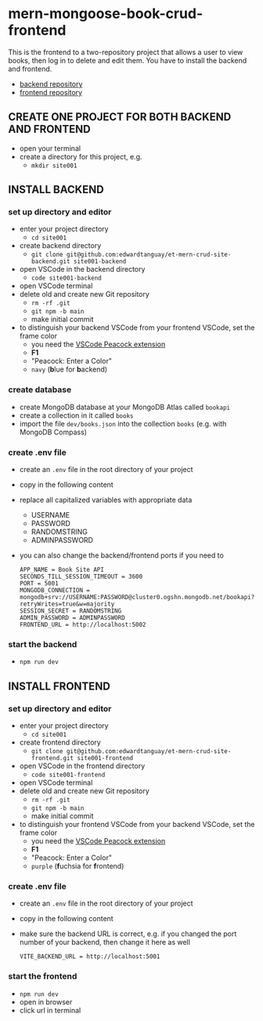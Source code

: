 # mern-mongoose-book-crud-frontend

This is the frontend to a two-repository project that allows a user to view books, then log in to delete and edit them. You have to install the backend and frontend.

- [backend repository](https://github.com/edwardtanguay/mern-mongoose-book-crud-backend)
- [frontend repository](https://github.com/edwardtanguay/mern-mongoose-book-crud-frontend)


## CREATE ONE PROJECT FOR BOTH BACKEND AND FRONTEND

- open your terminal
- create a directory for this project, e.g.
	- `mkdir site001`

## INSTALL BACKEND

### set up directory and editor

- enter your project directory
	- `cd site001`
- create backend directory
	- `git clone git@github.com:edwardtanguay/et-mern-crud-site-backend.git site001-backend`
- open VSCode in the backend directory
	- `code site001-backend`
- open VSCode terminal
- delete old and create new Git repository
	- `rm -rf .git`
	- `git npm -b main`
	- make initial commit
- to distinguish your backend VSCode from your frontend VSCode, set the frame color
	- you need the [VSCode Peacock extension](https://marketplace.visualstudio.com/items?itemName=johnpapa.vscode-peacock)
	- **F1**
	- "Peacock: Enter a Color"
	- `navy` (**b**lue for **b**ackend)

### create database

- create MongoDB database at your MongoDB Atlas called `bookapi`
- create a collection in it called `books`
- import the file `dev/books.json` into the collection `books` (e.g. with MongoDB Compass)

### create .env file

- create an `.env` file in the root directory of your project
- copy in the following content
- replace all capitalized variables with appropriate data 
	- USERNAME
	- PASSWORD
	- RANDOMSTRING
	- ADMINPASSWORD
- you can also change the backend/frontend ports if you need to

	```
	APP_NAME = Book Site API
	SECONDS_TILL_SESSION_TIMEOUT = 3600 
	PORT = 5001
	MONGODB_CONNECTION = mongodb+srv://USERNAME:PASSWORD@cluster0.ogshn.mongodb.net/bookapi?retryWrites=true&w=majority
	SESSION_SECRET = RANDOMSTRING
	ADMIN_PASSWORD = ADMINPASSWORD
	FRONTEND_URL = http://localhost:5002
	```
### start the backend

- `npm run dev`


## INSTALL FRONTEND

### set up directory and editor

- enter your project directory
	- `cd site001`
- create frontend directory
	- `git clone git@github.com:edwardtanguay/et-mern-crud-site-frontend.git site001-frontend`
- open VSCode in the frontend directory
	- `code site001-frontend`
- open VSCode terminal
- delete old and create new Git repository
	- `rm -rf .git`
	- `git npm -b main`
	- make initial commit
- to distinguish your frontend VSCode from your backend VSCode, set the frame color
	- you need the [VSCode Peacock extension](https://marketplace.visualstudio.com/items?itemName=johnpapa.vscode-peacock)
	- **F1**
	- "Peacock: Enter a Color"
	- `purple` (**f**uchsia for **f**rontend)

### create .env file

- create an `.env` file in the root directory of your project
- copy in the following content
- make sure the backend URL is correct, e.g. if you changed the port number of your backend, then change it here as well

	``` text
	VITE_BACKEND_URL = http://localhost:5001
	```
### start the frontend

- `npm run dev`
- open in browser
- click url in terminal
